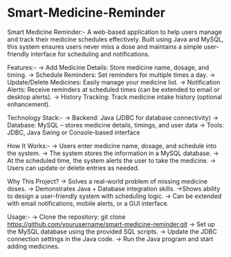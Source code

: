 # Smart-Medicine-Reminder
Smart Medicine Reminder:-
A web-based application to help users manage and track their medicine schedules effectively. Built using Java and MySQL, this system ensures users never miss a dose and maintains a simple user-friendly interface for scheduling and notifications.

Features:-
-> Add Medicine Details: Store medicine name, dosage, and timing.
-> Schedule Reminders: Set reminders for multiple times a day.
-> Update/Delete Medicines: Easily manage your medicine list.
-> Notification Alerts: Receive reminders at scheduled times (can be extended to email or desktop alerts).
-> History Tracking: Track medicine intake history (optional enhancement).

Technology Stack:-
-> Backend: Java (JDBC for database connectivity)
-> Database: MySQL – stores medicine details, timings, and user data
-> Tools: JDBC, Java Swing or Console-based interface

How It Works:-
-> Users enter medicine name, dosage, and schedule into the system.
-> The system stores the information in a MySQL database.
-> At the scheduled time, the system alerts the user to take the medicine.
-> Users can update or delete entries as needed.

Why This Project?
-> Solves a real-world problem of missing medicine doses.
-> Demonstrates Java + Database integration skills.
->Shows ability to design a user-friendly system with scheduling logic.
-> Can be extended with email notifications, mobile alerts, or a GUI interface.

Usage:-
-> Clone the repository:
   git clone https://github.com/yourusername/smart-medicine-reminder.git
-> Set up the MySQL database using the provided SQL scripts.
-> Update the JDBC connection settings in the Java code.
-> Run the Java program and start adding medicines.
